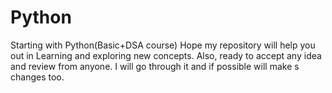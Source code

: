 # Python
  Starting with Python(Basic+DSA course) Hope my repository will help you out in Learning and exploring new concepts.
  Also, ready to accept any idea and review from anyone. I will go through it and if possible will make s changes too.
